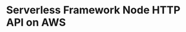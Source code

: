 <!--
title: 'AWS Lambda Image to Thumbnail processor in NodeJS'
description: 'This project creates s3 buckets and lambdas which allow you to upload an image to s3 and resize it to thumbnail size'
layout: Doc
framework: v3
platform: AWS
language: nodeJS
authorLink: 'https://github.com/serverless'
authorName: 'Serverless, inc.'
authorAvatar: 'https://avatars1.githubusercontent.com/u/13742415?s=200&v=4'
-->

# Serverless Framework Node HTTP API on AWS
